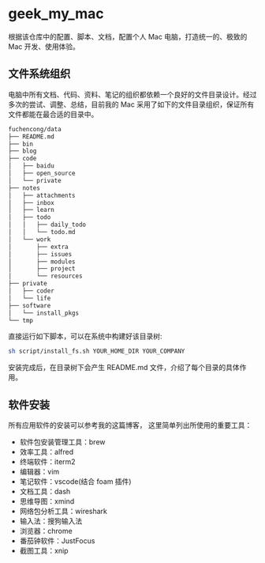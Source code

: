 # geek_my_mac

根据该仓库中的配置、脚本、文档，配置个人 Mac 电脑，打造统一的、极致的 Mac 开发、使用体验。

## 文件系统组织

电脑中所有文档、代码、资料、笔记的组织都依赖一个良好的文件目录设计。经过多次的尝试、调整、总结，目前我的 Mac 采用了如下的文件目录组织，保证所有文件都能在最合适的目录中。

```bash
fuchencong/data
├── README.md
├── bin
├── blog
├── code
│   ├── baidu
│   ├── open_source
│   └── private
├── notes
│   ├── attachments
│   ├── inbox
│   ├── learn
│   ├── todo
│   │   ├── daily_todo
│   │   └── todo.md
│   └── work
│       ├── extra
│       ├── issues
│       ├── modules
│       ├── project
│       └── resources
├── private
│   ├── coder
│   └── life
├── software
│   └── install_pkgs
└── tmp
```

直接运行如下脚本，可以在系统中构建好该目录树:

```bash
sh script/install_fs.sh YOUR_HOME_DIR YOUR_COMPANY
```

安装完成后，在目录树下会产生 README.md 文件，介绍了每个目录的具体作用。

## 软件安装

所有应用软件的安装可以参考我的这篇博客， 这里简单列出所使用的重要工具：

* 软件包安装管理工具：brew
* 效率工具：alfred 
* 终端软件：iterm2
* 编辑器：vim
* 笔记软件：vscode(结合 foam 插件)
* 文档工具：dash
* 思维导图：xmind
* 网络包分析工具：wireshark
* 输入法：搜狗输入法
* 浏览器：chrome
* 番茄钟软件：JustFocus
* 截图工具：xnip
